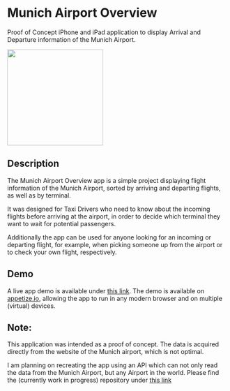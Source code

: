 # Munich Airport Overview

Proof of Concept iPhone and iPad application to display Arrival and Departure information of the Munich Airport.

<img src="./Resources/demo.gif" width=220/>


## Description
The Munich Airport Overview app is a simple project displaying flight information of the Munich Airport, sorted by arriving and departing flights, as well as by terminal.

It was designed for Taxi Drivers who need to know about the incoming flights before arriving at the airport, in order to decide which terminal they want to wait for potential passengers.

Additionally the app can be used for anyone looking for an incoming or departing flight, for example, when picking someone up from the airport or to check your own flight, respectively.

## Demo
A live app demo is available under [this link](https://appetize.io/embed/tlyu7k4czrhkg2gcurz3dqkeu4). The demo is available on [appetize.io](https://appetize.io), allowing the app to run in any modern browser and on multiple (virtual) devices.

## Note:
This application was intended as a proof of concept. The data is acquired directly from the website of the Munich airport, which is not optimal.

I am planning on recreating the app using an API which can not only read the data from the Munich Airport, but any Airport in the world. Please find the (currently work in progress) repository under [this link](https://github.com/mehdiosa/AirportData)